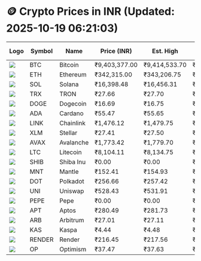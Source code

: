 # 🪙 Crypto Prices in INR (Updated: 2025-10-19 06:21:03)

| Logo | Symbol | Name       | Price (INR) | Est. High | Est. Low | Gross Profit | Fees | Net Profit | ROI % |
|------|--------|------------|-------------|-----------|----------|---------------|------|-------------|--------|
| ![](https://coin-images.coingecko.com/coins/images/1/large/bitcoin.png?1696501400) | BTC    | Bitcoin    | ₹9,403,377.00 | ₹9,414,533.70 | ₹9,392,220.30 | ₹237.57 | ₹200.00 | ₹37.57 | 0.04% |
| ![](https://coin-images.coingecko.com/coins/images/279/large/ethereum.png?1696501628) | ETH    | Ethereum   | ₹342,315.00 | ₹343,206.75 | ₹341,423.25 | ₹522.37 | ₹200.00 | ₹322.37 | 0.32% |
| ![](https://coin-images.coingecko.com/coins/images/4128/large/solana.png?1718769756) | SOL    | Solana     | ₹16,398.48 | ₹16,456.31 | ₹16,340.65 | ₹707.80 | ₹200.00 | ₹507.80 | 0.51% |
| ![](https://coin-images.coingecko.com/coins/images/1094/large/tron-logo.png?1696502193) | TRX    | TRON       | ₹27.66 | ₹27.70 | ₹27.62 | ₹282.39 | ₹200.00 | ₹82.39 | 0.08% |
| ![](https://coin-images.coingecko.com/coins/images/5/large/dogecoin.png?1696501409) | DOGE   | Dogecoin   | ₹16.69 | ₹16.75 | ₹16.63 | ₹721.59 | ₹200.00 | ₹521.59 | 0.52% |
| ![](https://coin-images.coingecko.com/coins/images/975/large/cardano.png?1696502090) | ADA    | Cardano    | ₹55.47 | ₹55.65 | ₹55.29 | ₹651.11 | ₹200.00 | ₹451.11 | 0.45% |
| ![](https://coin-images.coingecko.com/coins/images/877/large/Chainlink_Logo_500.png?1760023405) | LINK   | Chainlink  | ₹1,476.12 | ₹1,479.75 | ₹1,472.49 | ₹492.84 | ₹200.00 | ₹292.84 | 0.29% |
| ![](https://coin-images.coingecko.com/coins/images/100/large/fmpFRHHQ_400x400.jpg?1735231350) | XLM    | Stellar    | ₹27.41 | ₹27.50 | ₹27.32 | ₹658.86 | ₹200.00 | ₹458.86 | 0.46% |
| ![](https://coin-images.coingecko.com/coins/images/12559/large/Avalanche_Circle_RedWhite_Trans.png?1696512369) | AVAX   | Avalanche  | ₹1,773.42 | ₹1,779.70 | ₹1,767.14 | ₹710.64 | ₹200.00 | ₹510.64 | 0.51% |
| ![](https://coin-images.coingecko.com/coins/images/2/large/litecoin.png?1696501400) | LTC    | Litecoin   | ₹8,104.11 | ₹8,134.75 | ₹8,073.47 | ₹759.00 | ₹200.00 | ₹559.00 | 0.56% |
| ![](https://coin-images.coingecko.com/coins/images/11939/large/shiba.png?1696511800) | SHIB   | Shiba Inu  | ₹0.00 | ₹0.00 | ₹0.00 | ₹564.04 | ₹200.00 | ₹364.04 | 0.36% |
| ![](https://coin-images.coingecko.com/coins/images/30980/large/Mantle-Logo-mark.png?1739213200) | MNT    | Mantle     | ₹152.41 | ₹154.93 | ₹149.89 | ₹3,366.54 | ₹200.00 | ₹3,166.54 | 3.17% |
| ![](https://coin-images.coingecko.com/coins/images/12171/large/polkadot.png?1696512008) | DOT    | Polkadot   | ₹256.66 | ₹257.42 | ₹255.90 | ₹594.37 | ₹200.00 | ₹394.37 | 0.39% |
| ![](https://coin-images.coingecko.com/coins/images/12504/large/uniswap-logo.png?1720676669) | UNI    | Uniswap    | ₹528.43 | ₹531.91 | ₹524.95 | ₹1,326.99 | ₹200.00 | ₹1,126.99 | 1.13% |
| ![](https://coin-images.coingecko.com/coins/images/29850/large/pepe-token.jpeg?1696528776) | PEPE   | Pepe       | ₹0.00 | ₹0.00 | ₹0.00 | ₹674.73 | ₹200.00 | ₹474.73 | 0.47% |
| ![](https://coin-images.coingecko.com/coins/images/26455/large/aptos_round.png?1696525528) | APT    | Aptos      | ₹280.49 | ₹281.73 | ₹279.25 | ₹889.53 | ₹200.00 | ₹689.53 | 0.69% |
| ![](https://coin-images.coingecko.com/coins/images/16547/large/arb.jpg?1721358242) | ARB    | Arbitrum   | ₹27.01 | ₹27.11 | ₹26.91 | ₹735.76 | ₹200.00 | ₹535.76 | 0.54% |
| ![](https://coin-images.coingecko.com/coins/images/25751/large/kaspa-icon-exchanges.png?1696524837) | KAS    | Kaspa      | ₹4.44 | ₹4.48 | ₹4.40 | ₹1,909.96 | ₹200.00 | ₹1,709.96 | 1.71% |
| ![](https://coin-images.coingecko.com/coins/images/11636/large/rndr.png?1696511529) | RENDER | Render     | ₹216.45 | ₹217.56 | ₹215.34 | ₹1,026.73 | ₹200.00 | ₹826.73 | 0.83% |
| ![](https://coin-images.coingecko.com/coins/images/25244/large/Optimism.png?1696524385) | OP     | Optimism   | ₹37.47 | ₹37.63 | ₹37.31 | ₹852.30 | ₹200.00 | ₹652.30 | 0.65% |
